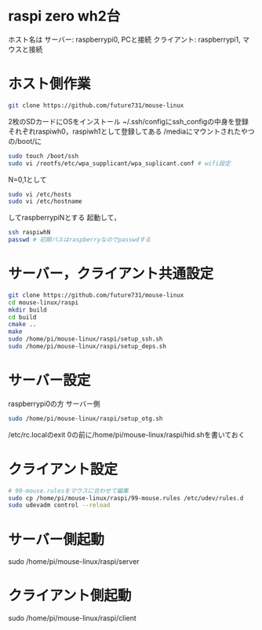 # raspi zero wh2台
ホスト名は
サーバー: raspberrypi0, PCと接続
クライアント: raspberrypi1, マウスと接続


# ホスト側作業
```bash
git clone https://github.com/future731/mouse-linux
```
2枚のSDカードにOSをインストール
~/.ssh/configにssh_configの中身を登録
それぞれraspiwh0，raspiwh1として登録してある
/mediaにマウントされたやつの/boot/に
```bash
sudo touch /boot/ssh
sudo vi /rootfs/etc/wpa_supplicant/wpa_suplicant.conf # wifi設定
```
N=0,1として
```bash
sudo vi /etc/hosts
sudo vi /etc/hostname
```
してraspberrypiNとする
起動して，
```bash
ssh raspiwhN
passwd # 初期パスはraspberryなのでpasswdする
```

# サーバー，クライアント共通設定
```bash
git clone https://github.com/future731/mouse-linux
cd mouse-linux/raspi
mkdir build
cd build
cmake ..
make
sudo /home/pi/mouse-linux/raspi/setup_ssh.sh
sudo /home/pi/mouse-linux/raspi/setup_deps.sh
```

# サーバー設定
raspberrypi0の方
サーバー側
```bash
sudo /home/pi/mouse-linux/raspi/setup_otg.sh
```
/etc/rc.localのexit 0の前に/home/pi/mouse-linux/raspi/hid.shを書いておく

# クライアント設定
```bash
# 99-mouse.rulesをマウスに合わせて編集
sudo cp /home/pi/mouse-linux/raspi/99-mouse.rules /etc/udev/rules.d
sudo udevadm control --reload
```

# サーバー側起動
sudo /home/pi/mouse-linux/raspi/server
# クライアント側起動
sudo /home/pi/mouse-linux/raspi/client
